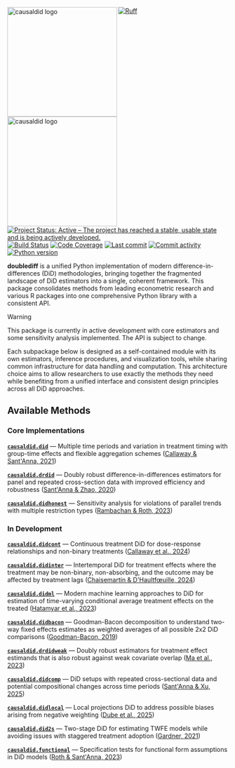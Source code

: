 <img src="docs/source/_static/causaldid-light.png#gh-light-mode-only" width="250" align="left" alt="causaldid logo"></img>
<img src="docs/source/_static/causaldid-dark.png#gh-dark-mode-only" width="250" align="left" alt="causaldid logo"></img>

[![Ruff](https://img.shields.io/endpoint?url=https://raw.githubusercontent.com/astral-sh/ruff/main/assets/badge/v2.json)](https://github.com/astral-sh/ruff)
[![Project Status: Active – The project has reached a stable, usable state and is being actively developed.](https://www.repostatus.org/badges/latest/active.svg)](https://www.repostatus.org/#active)
[![Build Status](https://github.com/jordandeklerk/causaldid/actions/workflows/test.yml/badge.svg)](https://github.com/jordandeklerk/causaldid/actions/workflows/test.yml)
[![Code Coverage](https://codecov.io/gh/jordandeklerk/causaldid/branch/main/graph/badge.svg)](https://codecov.io/gh/jordandeklerk/causaldid)
[![Last commit](https://img.shields.io/github/last-commit/jordandeklerk/causaldid)](https://github.com/jordandeklerk/causaldid/graphs/commit-activity)
[![Commit activity](https://img.shields.io/github/commit-activity/m/jordandeklerk/causaldid)](https://github.com/jordandeklerk/causaldid/graphs/commit-activity)
[![Python version](https://img.shields.io/badge/3.10%20%7C%203.11%20%7C%203.12%20%7C%203.13-blue?logo=python&logoColor=white)](https://www.python.org/)


__doublediff__ is a unified Python implementation of modern difference-in-differences (DiD) methodologies, bringing together the fragmented landscape of DiD estimators into a single, coherent framework. This package consolidates methods from leading econometric research and various R packages into one comprehensive Python library with a consistent API.

> [!WARNING]
> This package is currently in active development with core estimators and some sensitivity analysis implemented. The API is subject to change.

Each subpackage below is designed as a self-contained module with its own estimators, inference procedures, and visualization tools, while sharing common infrastructure for data handling and computation. This architecture choice aims to allow researchers to use exactly the methods they need while benefiting from a unified interface and consistent design principles across all DiD approaches.

## Available Methods

### Core Implementations

**[`causaldid.did`](https://github.com/jordandeklerk/causaldid/tree/main/causaldid/did)** — Multiple time periods and variation in treatment timing with group-time effects and flexible aggregation schemes ([Callaway & Sant'Anna, 2021](https://arxiv.org/pdf/1803.09015))

**[`causaldid.drdid`](https://github.com/jordandeklerk/causaldid/tree/main/causaldid/drdid)** — Doubly robust difference-in-differences estimators for panel and repeated cross-section data with improved efficiency and robustness ([Sant'Anna & Zhao, 2020](https://arxiv.org/pdf/1812.01723))

**[`causaldid.didhonest`](https://github.com/jordandeklerk/causaldid/tree/main/causaldid/didhonest)** — Sensitivity analysis for violations of parallel trends with multiple restriction types ([Rambachan & Roth, 2023](https://academic.oup.com/restud/article-abstract/90/5/2555/7039335?redirectedFrom=fulltext))

### In Development

**[`causaldid.didcont`](https://github.com/jordandeklerk/causaldid/tree/main/causaldid/didcont)** — Continuous treatment DiD for dose-response relationships and non-binary treatments ([Callaway et al., 2024](https://arxiv.org/pdf/2107.02637))

**[`causaldid.didinter`](https://github.com/jordandeklerk/causaldid/tree/main/causaldid/didinter)** — Intertemporal DiD for treatment effects where the treatment may be non-binary, non-absorbing, and the outcome may be affected by treatment lags ([Chaisemartin & D'Haultfœuille, 2024](https://arxiv.org/pdf/2007.04267))

**[`causaldid.didml`](https://github.com/jordandeklerk/causaldid/tree/main/causaldid/didml)** — Modern machine learning approaches to DiD for estimation of time-varying conditional average treatment effects on the treated ([Hatamyar et al., 2023](https://arxiv.org/pdf/2310.11962))

**[`causaldid.didbacon`](https://github.com/jordandeklerk/causaldid/tree/main/causaldid/didbacon)** — Goodman-Bacon decomposition to understand two-way fixed effects estimates as weighted averages of all possible 2x2 DiD comparisons ([Goodman-Bacon, 2019](https://cdn.vanderbilt.edu/vu-my/wp-content/uploads/sites/2318/2019/07/29170757/ddtiming_7_29_2019.pdf))

**[`causaldid.drdidweak`](https://github.com/jordandeklerk/causaldid/tree/main/causaldid/drdidweak)** — Doubly robust estimators for treatment effect estimands that is also robust against weak covariate overlap ([Ma et al., 2023](https://arxiv.org/pdf/2304.08974))

**[`causaldid.didcomp`](https://github.com/jordandeklerk/causaldid/tree/main/causaldid/didcomp)** — DiD setups with repeated cross-sectional data and potential compositional changes across time periods ([Sant'Anna & Xu, 2025](https://arxiv.org/pdf/2304.13925))

**[`causaldid.didlocal`](https://github.com/jordandeklerk/causaldid/tree/main/causaldid/didlocal)** — Local projections DiD to address possible biases arising from negative weighting ([Dube et al., 2025](https://www.nber.org/system/files/working_papers/w31184/w31184.pdf))

**[`causaldid.did2s`](https://github.com/jordandeklerk/causaldid/tree/main/causaldid/did2s)** — Two-stage DiD for estimating TWFE models while avoiding issues with staggered treatment adoption ([Gardner, 2021](https://jrgcmu.github.io/2sdd_current.pdf))

**[`causaldid.functional`](https://github.com/jordandeklerk/causaldid/tree/main/causaldid/functional)** — Specification tests for functional form assumptions in DiD models ([Roth & Sant'Anna, 2023](https://arxiv.org/pdf/2010.04814))
